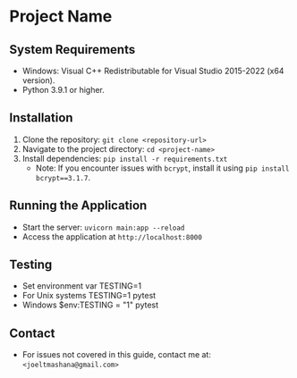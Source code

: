# Project Name

## System Requirements
- Windows: Visual C++ Redistributable for Visual Studio 2015-2022 (x64 version).
- Python 3.9.1 or higher.

## Installation
1. Clone the repository: `git clone <repository-url>`
2. Navigate to the project directory: `cd <project-name>`
3. Install dependencies: `pip install -r requirements.txt`
   - Note: If you encounter issues with `bcrypt`, install it using `pip install bcrypt==3.1.7`.

## Running the Application
- Start the server: `uvicorn main:app --reload`
- Access the application at `http://localhost:8000`

## Testing
- Set environment var TESTING=1
- For Unix systems TESTING=1 pytest
- Windows $env:TESTING = "1"  pytest


## Contact
- For issues not covered in this guide, contact me at: `<joeltmashana@gmail.com>`
